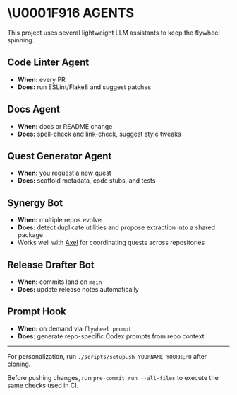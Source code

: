 # \U0001F916 AGENTS

This project uses several lightweight LLM assistants to keep the flywheel spinning.

## Code Linter Agent
- **When:** every PR
- **Does:** run ESLint/Flake8 and suggest patches

## Docs Agent
- **When:** docs or README change
- **Does:** spell-check and link-check, suggest style tweaks

## Quest Generator Agent
- **When:** you request a new quest
- **Does:** scaffold metadata, code stubs, and tests

## Synergy Bot
- **When:** multiple repos evolve
- **Does:** detect duplicate utilities and propose extraction into a shared package
- Works well with [Axel](https://github.com/futuroptimist/axel) for coordinating quests across repositories

## Release Drafter Bot
- **When:** commits land on `main`
- **Does:** update release notes automatically


## Prompt Hook
- **When:** on demand via `flywheel prompt`
- **Does:** generate repo-specific Codex prompts from repo context

---

For personalization, run `./scripts/setup.sh YOURNAME YOURREPO` after cloning.

Before pushing changes, run `pre-commit run --all-files` to execute the same
checks used in CI.
